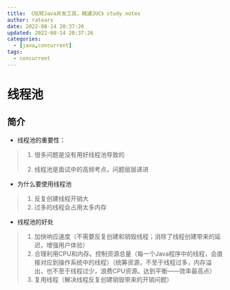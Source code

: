 ```yaml
---
title: 《玩转Java并发工具，精通JUC》 study notes
author: ratears
date: 2022-08-14 20:37:26
updated: 2022-08-14 20:37:26
categories:
  - [java,concurrent]
tags:
  - concurrent
---
```




# 线程池

## 简介

- 线程池的重要性：

> 1. 很多问题是没有用好线程池导致的
>
> 2. 线程池是面试中的高频考点，问题层层递进



- 为什么要使用线程池

> 1. 反复创建线程开销大
> 2. 过多的线程会占用太多内存



- 线程池的好处

> 1. 加快响应速度（不需要反复创建和销毁线程；消除了线程创建带来的延迟，增强用户体验）
> 2. 合理利用CPU和内存。控制资源总量（每一个Java程序中的线程，会直接对应到操作系统中的线程）（统筹资源，不至于线程过多，内存溢出，也不至于线程过少，浪费CPU资源。达到平衡——效率最高点）
> 3. 复用线程（解决线程反复创建销毁带来的开销问题）